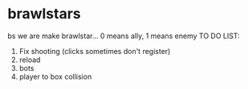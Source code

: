 # brawlstars
bs
we are make brawlstar... 0 means ally, 1 means enemy
TO DO LIST:
1. Fix shooting (clicks sometimes don't register)
2. reload
3. bots
4. player to box collision
